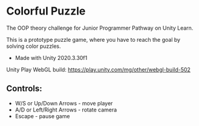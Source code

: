 # Colorful Puzzle
The OOP theory challenge for Junior Programmer Pathway on Unity Learn.

This is a prototype puzzle game, where you have to reach the goal by solving color puzzles.

* Made with Unity 2020.3.30f1

Unity Play WebGL build: https://play.unity.com/mg/other/webgl-build-502

## Controls:
* W/S or Up/Down Arrows - move player
* A/D or Left/Right Arrows - rotate camera
* Escape - pause game
